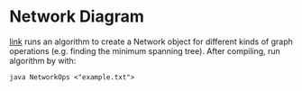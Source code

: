 # Network Diagram

[link](NetworkOps.java) runs an algorithm to create a Network object for different kinds of graph operations (e.g. finding the minimum spanning tree). After compiling, run algorithm by with:

``` 
java NetworkOps <"example.txt">
```



